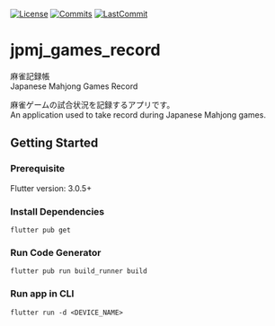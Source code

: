 [![License](https://badgen.net/github/license/nagchanallen/jpmj-games-record)](https://github.com/nagchanallen/jpmj-games-record/blob/master/LICENSE)
[![Commits](https://badgen.net/github/commits/nagchanallen/jpmj-games-record)](https://github.com/nagchanallen/jpmj-games-record)
[![LastCommit](https://badgen.net/github/last-commit/nagchanallen/jpmj-games-record)](https://github.com/nagchanallen/jpmj-games-record/commits/master)

# jpmj_games_record

麻雀記録帳</br>
Japanese Mahjong Games Record

麻雀ゲームの試合状況を記録するアプリです。</br>
An application used to take record during Japanese Mahjong games.

## Getting Started

### Prerequisite

Flutter version: 3.0.5+

### Install Dependencies

```
flutter pub get
```

### Run Code Generator

```
flutter pub run build_runner build
```

### Run app in CLI

```
flutter run -d <DEVICE_NAME>
```
